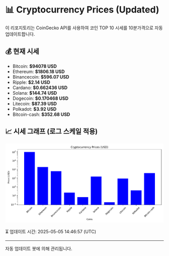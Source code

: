 
# 📊 Cryptocurrency Prices (Updated)

이 리포지토리는 CoinGecko API를 사용하여 코인 TOP 10 시세를 10분가격으로 자동 업데이트합니다.

## 💰 현재 시세
- Bitcoin: **$94078 USD**
- Ethereum: **$1806.18 USD**
- Binancecoin: **$596.07 USD**
- Ripple: **$2.14 USD**
- Cardano: **$0.662436 USD**
- Solana: **$144.74 USD**
- Dogecoin: **$0.170468 USD**
- Litecoin: **$87.39 USD**
- Polkadot: **$3.92 USD**
- Bitcoin-cash: **$352.68 USD**

## 📈 시세 그래프 (로그 스케일 적용)
![Crypto Prices](crypto_prices.png)

⏳ 업데이트 시간: 2025-05-05 14:46:57 (UTC)

---
자동 업데이트 봇에 의해 관리됩니다.
